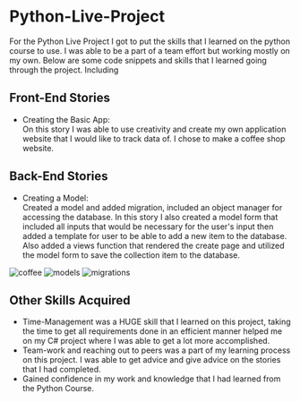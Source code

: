 # Python-Live-Project
For the Python Live Project I got to put the skills that I learned on the python course to use. I was able to be a part of a team effort but working mostly on my own. Below are some code snippets and skills that I learned going through the project. Including 


## Front-End Stories
* Creating the Basic App:<br>
On this story I was able to use creativity and create my own application website that I would like to track data of. I chose to make a coffee shop website.

## Back-End Stories
* Creating a Model:<br>
Created a model and added migration, included an object manager for accessing the database. In this story I also created a model form that included all inputs that would be necessary for the user's input then added a template for user to be able to add a new item to the database. Also added a views function that rendered the create page and utilized the model form to save the collection item to the database.

![coffee](https://user-images.githubusercontent.com/73006452/117047644-be903500-acd7-11eb-8099-d08eb1470c1c.png)
![models](https://user-images.githubusercontent.com/73006452/117047684-c8199d00-acd7-11eb-92ee-b401c59ca6c1.png)
![migrations](https://user-images.githubusercontent.com/73006452/117047724-d071d800-acd7-11eb-84f8-0749540499fc.png)

## Other Skills Acquired
* Time-Management was a HUGE skill that I learned on this project, taking the time to get all requirements done in an efficient manner helped me on my C# project where I was able to get a lot more accomplished.
* Team-work and reaching out to peers was a part of my learning process on this project. I was able to get advice and give advice on the stories that I had completed.
* Gained confidence in my work and knowledge that I had learned from the Python Course.
